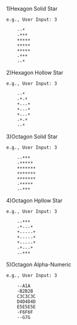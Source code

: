1)Hexagon Solid Star
	
	e.g., User Input: 3
		
		--*
		-***
		*****
		*****
		*****
		-***
		--*

2)Hexagon Hollow Star

	e.g., User Input: 3
	
		--*
		-*-*
		*---*
		*---*
		*---*
		-*-*
		--*

3)Octagon Solid Star

	e.g., User Input: 3
	
		--***
		-*****
		*******
		*******
		*******
		-*****
		--***
		
4)Octagon Hpllow Star

	e.g., User Input: 3
	
		--***
		-*---*
		*-----*
		*-----*
		*-----*
		-*---*
		--***

		
5)Octagon Alpha-Numeric

	e.g., User Input: 3
		
		--A1A
		-B2B2B
		C3C3C3C
		D4D4D4D
		E5E5E5E
		-F6F6F
		--G7G
